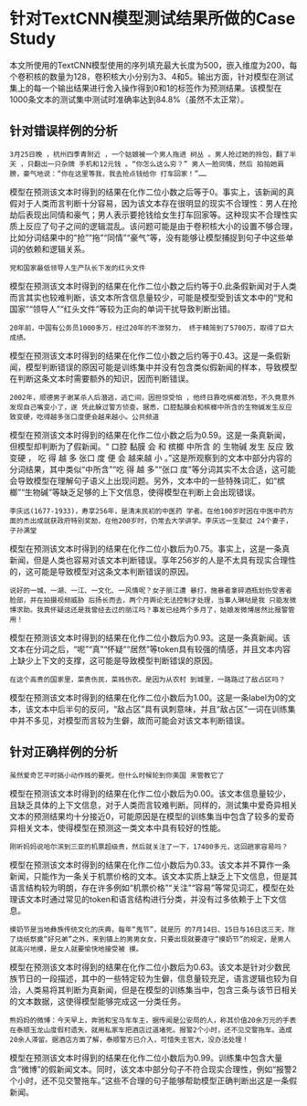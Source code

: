 # 针对TextCNN模型测试结果所做的Case Study

本文所使用的TextCNN模型使用的序列填充最大长度为500，嵌入维度为200，每个卷积核的数量为128，卷积核大小分别为3、4和5。输出方面，针对模型在测试集上的每一个输出结果进行舍入操作得到0和1的标签作为预测结果。该模型在1000条文本的测试集中测试时准确率达到84.8%（虽然不太正常）。

## 针对错误样例的分析

```terminal
3月25日晚 ，杭州四季青附近 ，一个姑娘被一个男人拖进 树丛 。男人抢过她的拎包，翻了半天 ，只翻出一只杂牌 手机和12元钱 。“你怎么这么穷？” 男人一脸同情，然后 拍拍她肩膀，豪气地说：“你在这里等我，我去抢点钱给你 打车回家！”……
```

模型在预测该文本时得到的结果在化作二位小数之后等于0。事实上，该新闻的真假对于人类而言判断十分容易，因为该文本存在很明显的现实不合理性：男人在抢劫后表现出同情和豪气；男人表示要抢钱给女生打车回家等。这种现实不合理性实质上反应了句子之间的逻辑混乱。该问题可能是由于卷积核大小的设置不够合理，比如分词结果中的“抢”“拖”“同情”“豪气”等，没有能够让模型捕捉到句子中这些单词的依赖和逻辑关系。

```terminal
党和国家最低领导人生产队长下发的红头文件
```

模型在预测该文本时得到的结果在化作二位小数之后约等于0.此条假新闻对于人类而言其实也较难判断，该文本所含信息量较少，可能是模型受到该文本中的“党和国家”“领导人”“红头文件”等较为正向的单词干扰导致判断出错。

```terminal
20年前，中国有公务员1000多万，经过20年的不泄努力， 终于精简到了5700万，取得了巨大成绩。
```

模型在预测该文本时得到的结果在化作二位小数之后约等于0.43。这是一条假新闻，模型判断错误的原因可能是训练集中并没有包含类似假新闻的样本，导致模型在判断这条文本时需要额外的知识，因而判断错误。

```terminal
2002年，顺德男子谢某杀人后潜逃，逃亡间，因担惊受怕 ，他终日靠吃槟榔消愁，不久竟意外发现自己嘴变小了，遂 凭此躲过警方侦查。据悉，口腔黏膜会和槟榔中所含的生物碱发生反应致变硬，吃得越多张口度便会越来越小。公共频道
```

模型在预测该文本时得到的结果在化作二位小数之后为0.59。这是一条真新闻，但模型却判断为了假新闻。“ 口腔 黏膜 会 和 槟榔 中所含 的 生物碱 发生 反应 致 变硬 ， 吃 得 越 多 张口 度 便 会 越来越 小 。”这是所观察到的文本中部分内容的分词结果，其中类似“中所含”“吃 得 越 多”“张口 度”等分词其实不太合适，这可能会导致模型在理解句子语义上出现问题。另外，文本中的一些特殊词汇，如“槟榔”“生物碱”等缺乏足够的上下文信息，使得模型在判断上会出现错误。

```terminal
李庆远(1677-1933)，寿享256年，是清末民初的中医药 学者。在他100岁时因在中医中药方面的杰出成就获政府特别奖励，在他200岁时，仍常去大学讲学。李庆远一生娶过 24个妻子，子孙满堂
```

模型在预测该文本时得到的结果在化作二位小数后为0.75。事实上，这是一条真新闻，但是人类也容易对该文本判断错误。享年256岁的人是不太具有现实合理性的，这可能是导致模型对这条文本判断错误的原因。

```terminal
说好的一城、一湖、一江、一文化、一风情呢？女子丽江遭 暴打，施暴者拿碎酒瓶划伤受害者脸部，并在拍摄视频威胁 后扬长而去，两个月舆论无法控制才处理，当事人琳哒是我 只能发微博求助。我真怀疑这还是我曾经去过的丽江吗？事发已经两个多月了，姑娘发微博居然比报警管用！
```

模型在预测该文本时得到的结果在化作二位小数后为0.93。这是一条真新闻。该文本在分词之后，“呢”“真”“怀疑”“居然”等token具有较强的情感，并且文本内容上缺少上下文的支撑，这可能是导致模型判断错误的原因。

```terminal
在这个高贵的国家里，菜贵伤民，菜贱伤农。是因为从农村 到城里，一路路过了敌占区吗？
```

模型在预测该文本时得到的结果在化作二位小数后为1.00。这是一条label为0的文本，该文本中后半句的反问，“敌占区”具有讽刺意味，并且“敌占区”一词在训练集中并不多见，对模型而言较为生僻，故而可能会对该文本判断错误。

## 针对正确样例的分析

```terminal
虽然爱奇艺平时搞小动作贱的要死，但什么时候轮到你美国 来管教它了
```

模型在预测该文本时得到的结果在化作二位小数后为0.00。该文本信息量较少，且缺乏具体的上下文信息，对于人类而言较难判断。同样的，测试集中爱奇异相关文本的预测结果均十分接近0，可能原因是在模型的训练集当中包含了较多的爱奇异相关文本，使得模型在预测这一类文本中具有较好的性能。

```terminal
刚听妈妈说哈尔滨到三亚的机票超级贵，然后就关注了一下，17400多元，这回趟家容易吗？
```

模型在预测该文本时得到的结果在化作二位小数后为0.33。该文本并不算作一条新闻，只能作为一条关于机票价格的文本。该文本实质上缺乏上下文信息，但是其语言结构较为明朗，存在许多例如“机票价格”“关注”“容易”等常见词汇，模型在处理该文本时通过常见的token和语言结构进行分类，并没有过多依赖于上下文信息。

```terminal
摸奶节是当地彝族传统文化的庆典，每年“鬼节”，就是历 的7月14日、15日与16日这三天，除了烧纸祭奠“好兄弟”之外，来到镇上的男男女女，只要出现就要遵守“摸奶节”的规定，是男人就高兴地摸，是女人就要愉快地接受被 摸。
```

模型在预测该文本时得到的结果在化作二位小数后为0.63。该文本是针对少数民族节日的一段描述，其中的一些特定较为生僻，信息量较充足，语言逻辑也较为自洽，人类易将其判断为真新闻，但是在模型的训练集当中，包含三条与该节日相关的文本数据，这使得模型能够完成这一分类任务。

```terminal
熊妈妈的微博：今天早上，奔驰和宝马车车主，据传闻是公安局的人，称其价值20余万元的手表在泰顺玉龙山度假村遗失，就用私家车把酒店过道堵死。报警2个小时，还不见交警拖车。造成20余人滞留。据酒店方面了解，泰顺警方已介入，可惜失主官大，没办法处理！
```

模型在预测该文本时得到的结果在化作二位小数后为0.99。训练集中包含大量含“微博”的假新闻文本。同时，该文本中部分句子不符合现实合理性，例如“报警2个小时，还不见交警拖车。”这些不合理的句子能够帮助模型正确判断出这是一条假新闻。
